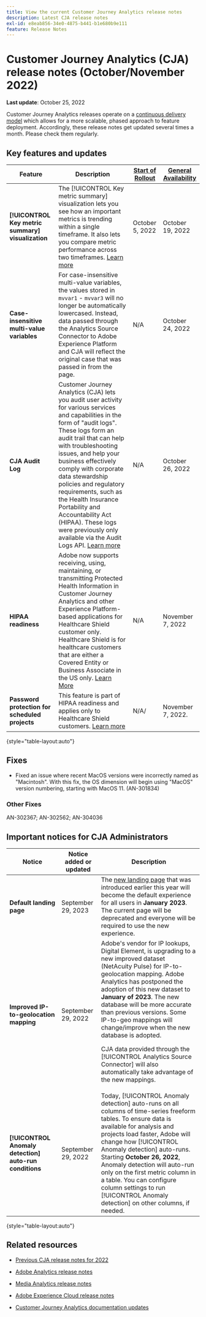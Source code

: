 ```yaml
---
title: View the current Customer Journey Analytics release notes
description: Latest CJA release notes
exl-id: e8eab856-34e0-4875-b441-b1e680b9e111
feature: Release Notes
---
```

# Customer Journey Analytics (CJA) release notes (October/November 2022)

**Last update**: October 25, 2022

Customer Journey Analytics releases operate on a [continuous delivery model](releases.md) which allows for a more scalable, phased approach to feature deployment. Accordingly, these release notes get updated several times a month. Please check them regularly.

## Key features and updates

| Feature | Description | [Start of Rollout](/help/release-notes/releases.md) | [General Availability](/help/release-notes/releases.md) |
| ----------- | ---------- | ----- | --- |
| **[!UICONTROL Key metric summary] visualization** |  The [!UICONTROL Key metric summary] visualization lets you see how an important metrics is trending within a single timeframe. It also lets you compare metric performance across two timeframes. [Learn more](/help/analysis-workspace/visualizations/key-metric.md)  | October 5, 2022 | October 19, 2022 |
| **Case-insensitive multi-value variables** | For case-insensitive multi-value variables, the values stored in `mvvar1` - `mvvar3` will no longer be automatically lowercased. Instead, data passed through the Analytics Source Connector to Adobe Experience Platform and CJA will reflect the original case that was passed in from the page. | N/A | October 24, 2022 |
| **CJA Audit Log** | Customer Journey Analytics (CJA) lets you audit user activity for various services and capabilities in the form of "audit logs". These logs form an audit trail that can help with troubleshooting issues, and help your business effectively comply with corporate data stewardship policies and regulatory requirements, such as the Health Insurance Portability and Accountability Act (HIPAA). These logs were previously only available via the Audit Logs API. [Learn more](/help/privacy/audit-log.md) | N/A | October 26, 2022 |
| **HIPAA readiness** | Adobe now supports receiving, using, maintaining, or transmitting Protected Health Information in Customer Journey Analytics and other Experience Platform-based applications for Healthcare Shield customer only. Healthcare Shield is for healthcare customers that are either a Covered Entity or Business Associate in the US only. [Learn More](https://www.adobe.com/trust/compliance/hipaa-ready.html) | N/A | November 7, 2022 |
| **Password protection for scheduled projects** | This feature is part of HIPAA readiness and applies only to Healthcare Shield customers. [Learn more](https://experienceleague.adobe.com/docs/analytics-platform/using/cja-workspace/curate-share/t-schedule-report.html#password) | N/A/ | November 7, 2022. |

{style="table-layout:auto"}

## Fixes

* Fixed an issue where recent MacOS versions were incorrectly named as "Macintosh". With this fix, the OS dimension will begin using "MacOS" version numbering, starting with MacOS 11. (AN-301834)

### Other Fixes

AN-302367; AN-302562; AN-304036

## Important notices for CJA Administrators

| Notice | Notice added or updated | Description |
| --- | --- | --- |
| **Default landing page** | September 29, 2023 | The [new landing page](/help/getting-started/landing.md) that was introduced earlier this year will become the default experience for all users in **January 2023**. The current page will be deprecated and everyone will be required to use the new experience. |
| **Improved IP-to-geolocation mapping** | September 29, 2022 | Adobe's vendor for IP lookups, Digital Element, is upgrading to a new improved dataset (NetAcuity Pulse) for IP-to-geolocation mapping. Adobe Analytics has postponed the adoption of this new dataset to **January of 2023**. The new database will be more accurate than previous versions. Some IP-to-geo mappings will change/improve when the new database is adopted.<p> CJA data provided through the [!UICONTROL Analytics Source Connector] will also automatically take advantage of the new mappings. |
| **[!UICONTROL Anomaly detection] auto-run conditions** | September 29, 2022 | Today, [!UICONTROL Anomaly detection] auto-runs on all columns of time-series freeform tables. To ensure data is available for analysis and projects load faster, Adobe will change how [!UICONTROL Anomaly detection] auto-runs. Starting **October 26, 2022**, Anomaly detection will auto-run only on the first metric column in a table. You can configure column settings to run [!UICONTROL Anomaly detection] on other columns, if needed. |

{style="table-layout:auto"}


## Related resources

* [Previous CJA release notes for 2022](/help/release-notes/2022.md)

* [Adobe Analytics release notes](https://experienceleague.adobe.com/docs/analytics/release-notes/latest.html?lang=en)

* [Media Analytics release notes](https://experienceleague.adobe.com/docs/media-analytics/using/additional-resources/release-notes.html)

* [Adobe Experience Cloud release notes](https://experienceleague.adobe.com/docs/release-notes/experience-cloud/current.html)

* [Customer Journey Analytics documentation updates](/help/release-notes/doc-changes.md)
